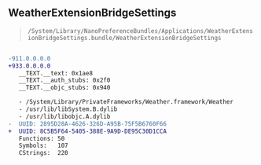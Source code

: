 ## WeatherExtensionBridgeSettings

> `/System/Library/NanoPreferenceBundles/Applications/WeatherExtensionBridgeSettings.bundle/WeatherExtensionBridgeSettings`

```diff

-911.0.0.0.0
+933.0.0.0.0
   __TEXT.__text: 0x1ae8
   __TEXT.__auth_stubs: 0x2f0
   __TEXT.__objc_stubs: 0x940

   - /System/Library/PrivateFrameworks/Weather.framework/Weather
   - /usr/lib/libSystem.B.dylib
   - /usr/lib/libobjc.A.dylib
-  UUID: 2895D28A-4626-326D-A95B-75F5B6760F66
+  UUID: 8C5B5F64-5405-388E-9A9D-DE95C30D1CCA
   Functions: 50
   Symbols:   107
   CStrings:  220

```
